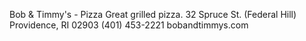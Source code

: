 Bob & Timmy's - Pizza
Great grilled pizza.
32 Spruce St. (Federal Hill) Providence, RI  02903
(401) 453-2221
bobandtimmys.com
